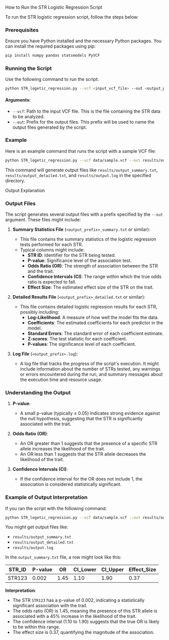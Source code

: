 How to Run the STR Logistic Regression Script

To run the STR logistic regression script, follow the steps below:

### Prerequisites
Ensure you have Python installed and the necessary Python packages. You can install the required packages using pip:

```bash
pip install numpy pandas statsmodels PyVCF
```

### Running the Script
Use the following command to run the script:

```bash
python STR_logetic_regression.py --vcf <input_vcf_file> --out <output_prefix>
```

#### Arguments:
- `--vcf`: Path to the input VCF file. This is the file containing the STR data to be analyzed.
- `--out`: Prefix for the output files. This prefix will be used to name the output files generated by the script.

### Example
Here is an example command that runs the script with a sample VCF file:

```bash
python STR_logetic_regression.py --vcf data/sample.vcf --out results/output
```

This command will generate output files like `results/output_summary.txt`, `results/output_detailed.txt`, and `results/output.log` in the specified directory.

Output Explanation

### Output Files
The script generates several output files with a prefix specified by the `--out` argument. These files might include:

1. **Summary Statistics File** (`<output_prefix>_summary.txt` or similar):
   - This file contains the summary statistics of the logistic regression tests performed for each STR. 
   - Typical columns might include:
     - **STR ID**: Identifier for the STR being tested.
     - **P-value**: Significance level of the association test.
     - **Odds Ratio (OR)**: The strength of association between the STR and the trait.
     - **Confidence Intervals (CI)**: The range within which the true odds ratio is expected to fall.
     - **Effect Size**: The estimated effect size of the STR on the trait.

2. **Detailed Results File** (`<output_prefix>_detailed.txt` or similar):
   - This file contains detailed logistic regression results for each STR, possibly including:
     - **Log-Likelihood**: A measure of how well the model fits the data.
     - **Coefficients**: The estimated coefficients for each predictor in the model.
     - **Standard Errors**: The standard error of each coefficient estimate.
     - **Z-scores**: The test statistic for each coefficient.
     - **P-values**: The significance level of each coefficient.

3. **Log File** (`<output_prefix>.log`):
   - A log file that tracks the progress of the script's execution. It might include information about the number of STRs tested, any warnings or errors encountered during the run, and summary messages about the execution time and resource usage.

### Understanding the Output

1. **P-value**:
   - A small p-value (typically ≤ 0.05) indicates strong evidence against the null hypothesis, suggesting that the STR is significantly associated with the trait.

2. **Odds Ratio (OR)**:
   - An OR greater than 1 suggests that the presence of a specific STR allele increases the likelihood of the trait.
   - An OR less than 1 suggests that the STR allele decreases the likelihood of the trait.

3. **Confidence Intervals (CI)**:
   - If the confidence interval for the OR does not include 1, the association is considered statistically significant.

### Example of Output Interpretation

If you ran the script with the following command:

```bash
python STR_logetic_regression.py --vcf data/sample.vcf --out results/output
```

You might get output files like:

- `results/output_summary.txt`
- `results/output_detailed.txt`
- `results/output.log`

In the `output_summary.txt` file, a row might look like this:

| STR_ID | P-value | OR   | CI_Lower | CI_Upper | Effect_Size |
|--------|---------|------|----------|----------|-------------|
| STR123 | 0.002   | 1.45 | 1.10     | 1.90     | 0.37        |

**Interpretation**:
- The STR `STR123` has a p-value of 0.002, indicating a statistically significant association with the trait.
- The odds ratio (OR) is 1.45, meaning the presence of this STR allele is associated with a 45% increase in the likelihood of the trait.
- The confidence interval (1.10 to 1.90) suggests that the true OR is likely to be within this range.
- The effect size is 0.37, quantifying the magnitude of the association.

